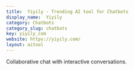 ```yaml
---
title:  Yiyily - Trending AI tool for Chatbots
display_name:  Yiyily
category: Chatbots
category_slug: chatbots
key: yiyily_com
website: https://yiyily.com/
layout: aitool
---
```


Collaborative chat with interactive conversations.
